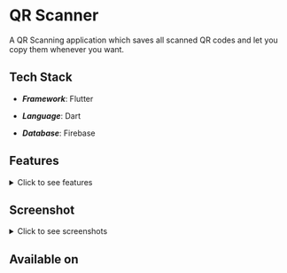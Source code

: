 # QR Scanner

A QR Scanning application which saves all scanned QR codes and let you copy them whenever you want.

## Tech Stack

- ***Framework***: Flutter

- ***Language***: Dart

- ***Database***: Firebase

## Features

<details>
<summary>Click to see features</summary>

</br>

- [x] Login/Signup
  - [x] Email validation
  - [x] Password should be between 6 to 15 character
- [x] Forgot Password feature
  - [x] You will recieve email for resetting password
  - [x] Link gets expire
- [x] Email verification
  - [x] Email verification link sends when you register
  - [x] At login time it checks if email is verified then it let login user
  - [x] Rate limit if user do many times
- [x] QR code scan
  - [x] Beep sound when QR gets scanned
  - [x] Vibration when QR gets scanned
  - [x] Flash light turn ON/OFF
  - [x] Check if the QR is previous scanned
- [x] QR data at homepage
  - [x] Saves scanned result into database
  - [x] Can copy scanned result by swiping right
  - [x] Can delete scanned result by swiping left
- [x] Profile feature
  - [x] Can set profile picture
  - [x] Supports photo from gallary
  - [x] Supports photo from direct camera
  - [x] Can set name
  - [x] Can set mobile number
  - [x] Can change password
- [x] Setting menu
  - [x] Can set if user wants beep sound at QR scan
  - [x] Can set if user wants vibration at QR scan
  - [x] Privacy policy
  - [x] Version information
- [x] Logout

</details>

## Screenshot

<details>
<summary>Click to see screenshots</summary>

</br>

<img src="./docs/screenshots/login_empty.png" height="512em" alt="Login" /><img src="./docs/screenshots/signup_empty.png" height="512em" alt="Signup"/><img src="./docs/screenshots/forgot_password_empty.png" height="512em" alt="Forgot Password"/><img src="./docs/screenshots/verify_email.png" height="512em" alt="Verify Email"/><img src="./docs/screenshots/menubar.png" height="512em" alt="Menu"/><img src="./docs/screenshots/profile.png" height="512em" alt="Profile"/><img src="./docs/screenshots/profile_choose.png" height="512em" alt="Profile Choose"/><img src="./docs/screenshots/camera_permisson.png" height="512em" alt="Camera Permission"/><img src="./docs/screenshots/profile_update.png" height="512em" alt="Profile Update"/><img src="./docs/screenshots/updated_profile.png" height="512em" alt="Updated Profile"/><img src="./docs/screenshots/change_password.png" height="512em" alt="Change Password"/><img src="./docs/screenshots/password_changed.png" height="512em" alt="Password Changed"/><img src="./docs/screenshots/setting.png" height="512em" alt="Setting"/><img src="./docs/screenshots/privacy_policy.png" height="512em" alt="Privacy Policy"/><img src="./docs/screenshots/version.png" height="512em" alt="Version"/><img src="./docs/screenshots/qr_scanning.png" height="512em" alt="QR Scanning"/><img src="./docs/screenshots/copy_swipe.gif" height="512em" alt="Copy Result"/><img src="./docs/screenshots/delete_swipe.gif" height="512em" alt="Delete Result"/>

</details>

## Available on

